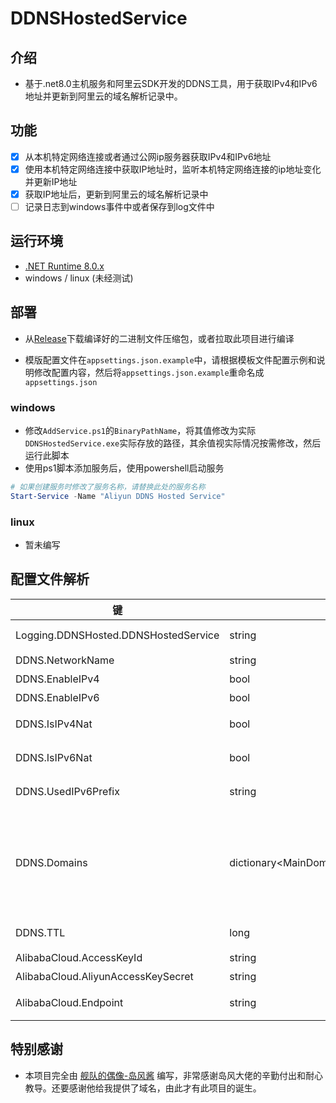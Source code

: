 # DDNSHostedService
## 介绍
- 基于.net8.0主机服务和阿里云SDK开发的DDNS工具，用于获取IPv4和IPv6地址并更新到阿里云的域名解析记录中。

## 功能
- [x] 从本机特定网络连接或者通过公网ip服务器获取IPv4和IPv6地址
- [x] 使用本机特定网络连接中获取IP地址时，监听本机特定网络连接的ip地址变化并更新IP地址
- [x] 获取IP地址后，更新到阿里云的域名解析记录中
- [ ] 记录日志到windows事件中或者保存到log文件中

## 运行环境
- [.NET Runtime 8.0.x](https://dotnet.microsoft.com/en-us/download/dotnet/8.0)
- windows / linux (未经测试)

## 部署
- 从[Release](https://github.com/shuiping233/DDNSHostedService/releases)下载编译好的二进制文件压缩包，或者拉取此项目进行编译

- 模版配置文件在`appsettings.json.example`中，请根据模板文件配置示例和说明修改配置内容，然后将`appsettings.json.example`重命名成`appsettings.json`
### windows
- 修改`AddService.ps1`的`BinaryPathName`，将其值修改为实际`DDNSHostedService.exe`实际存放的路径，其余值视实际情况按需修改，然后运行此脚本
- 使用ps1脚本添加服务后，使用powershell启动服务
```powershell
# 如果创建服务时修改了服务名称，请替换此处的服务名称
Start-Service -Name "Aliyun DDNS Hosted Service"
```
### linux
- 暂未编写

## 配置文件解析


|键|值类型|描述|
|-|-|-|
|Logging.DDNSHosted.DDNSHostedService|string|日志打印等级，可以填入`Trace`,`Debug`,`Information`,`Warning`,`Error`,`Critical`|
|DDNS.NetworkName|string|要监听的网络连接的名称|
|DDNS.EnableIPv4|bool|若此值为`true`，将ipv4地址更新到域名解析记录中|
|DDNS.EnableIPv6|bool|若此值为`true`，将ipv6地址更新到域名解析记录中|
|DDNS.IsIPv4Nat|bool|若此值为`true`,将通过外网的公网ip服务去获取本机实际出口ipv4地址|
|DDNS.IsIPv6Nat|bool|若此值为`true`,将通过外网的公网ip服务去获取本机实际出口ipv6地址|
|DDNS.UsedIPv6Prefix|string|获取ipv6地址时根据此值筛选出具有特定前缀的ipv6地址，不使用此功能则值可为空字符串`""`|
|DDNS.Domains|dictionary<MainDomainName,dictionary<Hosts,list\<Host\>>>|可填入多个key-value对，key为主域名，例如`baidu.com`（这里的主域名无论是多少级域名均可）,value为一个dictionary（第二层），而第二层dictionary中key为`Hosts`,value为一个列表，列表每个元素为Host名（子域）；第二层dictionary还可以填写可选key`TTL`值为int，可单独定义特定域名解析记录的TTL，优先级比`DDNS.TTL`高|
|DDNS.TTL|long|域名解析记录的TTL，[`解析结果在Local DNS中的缓存时间`](https://help.aliyun.com/zh/dns/set-ttl?spm=a2c4g.11186623.0.0.af4f585916w0LZ)|
|AlibabaCloud.AccessKeyId|string|阿里云的AccessKeyId|
|AlibabaCloud.AliyunAccessKeySecret|string|阿里云的AccessKeySecret|
|AlibabaCloud.Endpoint|string|阿里云云解析服务的服务器域名，详见[阿里云云解析服务区域列表](https://next.api.aliyun.com/product/Alidns)|



## 特别感谢
- 本项目完全由 [舰队的偶像-岛风酱](https://github.com/frg2089) 编写，非常感谢岛风大佬的辛勤付出和耐心教导。还要感谢他给我提供了域名，由此才有此项目的诞生。